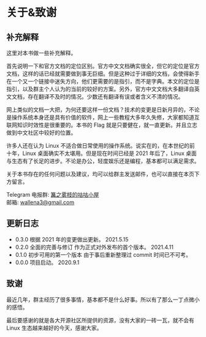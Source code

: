 # 关于&致谢 <!-- {docsify-ignore-all} -->

## 补充解释

这里对本书做一些补充解释。

首先说明一下和官方文档的定位区别。官方中文文档确实很全，但它的定位是官方文档，这样的话已经就需要做到事无巨细。但是这种过于详细的文档，会使得新手在一个又一个链接中迷失方向，他们更需要的是指引，而不是字典。本文的定位是指引，以及群主个人认为的当前的较好的方案。另外，官方中文文档大多翻译自英文文档，存在翻译不及时的情况。少数还有翻译有误或者含义不清的情况。

网上类似的文档一大把，为何还要这样一份文档？技术的变更是日新月异的，不论是操作系统本身还是具有价值的软件，网上一些教程大多年久失修，大家都知道互联网知识时效性是很重要的。本书的 Flag 就是只要健在，就一直更新。并且立志做到中文社区中较好的位置。

许多人还在认为 Linux 不适合做日常使用的操作系统。说实在的，在本世纪的前十年，Linux 桌面确实不太堪用。但是现在时间已经是 2021 年后了，Linux 桌面与生态有了长足的进步。不论是办公，轻度娱乐还是编程，基本都可以满足需求。

关于本书存在的任何问题以及建议，均可以给群主发送邮件，也可以直接在本页下方留言。

Telegram 电报群: [篝之雾枝的咕咕小屋](https://t.me/kdwu1fan)  
邮箱: wallena3@gmail.com

## 更新日志

- 0.3.0 根据 2021 年的变更做出更新。 2021.5.15
- 0.2.0 全面的完善与修订 作为正式对外发布的首个版本。 2021.4.11
- 0.1.0 初步可用的第一个版本 由于事后重新整理过 commit 时间已不可考。
- 0.0.0 项目启动。 2020.9.1

## 致谢

最近几年，群主经历了很多事情，基本都不是什么好事。所以有了那么一丁点微小的感悟。

最后要感谢的就是各大开源社区所提供的资源，没有大家的一砖一瓦，就不会有 Linux 生态越来越好的今天，感谢大家。
